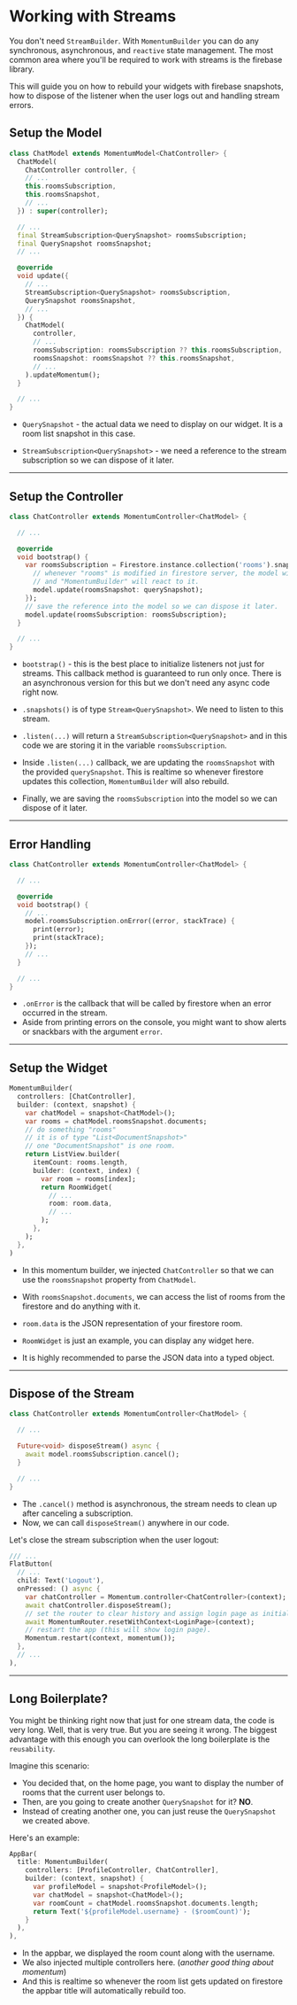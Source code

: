 # Working with Streams
You don't need `StreamBuilder`. With `MomentumBuilder` you can do any synchronous, asynchronous, and `reactive` state management. The most common area where you'll be required to work with streams is the firebase library.

This will guide you on how to rebuild your widgets with firebase snapshots, how to dispose of the listener when the user logs out and handling stream errors.

## Setup the Model

```dart
class ChatModel extends MomentumModel<ChatController> {
  ChatModel(
    ChatController controller, {
    // ...
    this.roomsSubscription,
    this.roomsSnapshot,
    // ...
  }) : super(controller);

  // ...
  final StreamSubscription<QuerySnapshot> roomsSubscription;
  final QuerySnapshot roomsSnapshot;
  // ...

  @override
  void update({
    // ...
    StreamSubscription<QuerySnapshot> roomsSubscription,
    QuerySnapshot roomsSnapshot,
    // ...
  }) {
    ChatModel(
      controller,
      // ...
      roomsSubscription: roomsSubscription ?? this.roomsSubscription,
      roomsSnapshot: roomsSnapshot ?? this.roomsSnapshot,
      // ...
    ).updateMomentum();
  }

  // ...
}
```

- `QuerySnapshot` - the actual data we need to display on our widget. It is a room list snapshot in this case.

- `StreamSubscription<QuerySnapshot>` - we need a reference to the stream subscription so we can dispose of it later.

<hr>

## Setup the Controller

```dart
class ChatController extends MomentumController<ChatModel> {

  // ...

  @override
  void bootstrap() {
    var roomsSubscription = Firestore.instance.collection('rooms').snapshots().listen((querySnapshot) {
      // whenever "rooms" is modified in firestore server, the model will be updated
      // and "MomentumBuilder" will react to it.
      model.update(roomsSnapshot: querySnapshot);
    });
    // save the reference into the model so we can dispose it later.
    model.update(roomsSubscription: roomsSubscription);
  } 

  // ...
}
```

- `bootstrap()` - this is the best place to initialize listeners not just for streams. This callback method is guaranteed to run only once. There is an asynchronous version for this but we don't need any async code right now.

- `.snapshots()` is of type `Stream<QuerySnapshot>`. We need to listen to this stream.

- `.listen(...)` will return a `StreamSubscription<QuerySnapshot>` and in this code we are storing it in the variable `roomsSubscription`.

- Inside `.listen(...)` callback, we are updating the `roomsSnapshot` with the provided `querySnapshot`. This is realtime so whenever firestore updates this collection, `MomentumBuilder` will also rebuild.

- Finally, we are saving the `roomsSubscription` into the model so we can dispose of it later.

<hr>

## Error Handling

```dart
class ChatController extends MomentumController<ChatModel> {

  // ...

  @override
  void bootstrap() {
    // ...
    model.roomsSubscription.onError((error, stackTrace) {
      print(error);
      print(stackTrace);
    });
    // ...
  } 

  // ...
}
```

- `.onError` is the callback that will be called by firestore when an error occurred in the stream.
- Aside from printing errors on the console, you might want to show alerts or snackbars with the argument `error`. 

<hr>

## Setup the Widget
```dart
MomentumBuilder(
  controllers: [ChatController],
  builder: (context, snapshot) {
    var chatModel = snapshot<ChatModel>();
    var rooms = chatModel.roomsSnapshot.documents;
    // do something "rooms"
    // it is of type "List<DocumentSnapshot>"
    // one "DocumentSnapshot" is one room.
    return ListView.builder(
      itemCount: rooms.length,
      builder: (context, index) {
        var room = rooms[index];
        return RoomWidget(
          // ...
          room: room.data,
          // ...
        );
      },
    );
  },
)
```

- In this momentum builder, we injected `ChatController` so that we can use the `roomsSnapshot` property from `ChatModel`.

- With `roomsSnapshot.documents`, we can access the list of rooms from the firestore and do anything with it.

- `room.data` is the JSON representation of your firestore room.

- `RoomWidget` is just an example, you can display any widget here.

- It is highly recommended to parse the JSON data into a typed object.

<hr>

## Dispose of the Stream

```dart
class ChatController extends MomentumController<ChatModel> {

  // ...

  Future<void> disposeStream() async {
    await model.roomsSubscription.cancel();
  } 

  // ...
}
```

- The `.cancel()` method is asynchronous, the stream needs to clean up after canceling a subscription.
- Now, we can call `disposeStream()` anywhere in our code.

Let's close the stream subscription when the user logout:

```dart
/// ...
FlatButton(
  // ...
  child: Text('Logout'),
  onPressed: () async {
    var chatController = Momentum.controller<ChatController>(context);
    await chatController.disposeStream();
    // set the router to clear history and assign login page as initial page in the route.
    await MomentumRouter.resetWithContext<LoginPage>(context);
    // restart the app (this will show login page).
    Momentum.restart(context, momentum());
  },
  // ...
),
```

<hr>

## Long Boilerplate?
You might be thinking right now that just for one stream data, the code is very long. Well, that is very true. But you are seeing it wrong. The biggest advantage with this enough you can overlook the long boilerplate is the `reusability`.

Imagine this scenario:

- You decided that, on the home page, you want to display the number of rooms that the current user belongs to.
- Then, are you going to create another `QuerySnapshot` for it? **NO**.
- Instead of creating another one, you can just reuse the `QuerySnapshot` we created above.

Here's an example:

```dart
AppBar(
  title: MomentumBuilder(
    controllers: [ProfileController, ChatController],
    builder: (context, snapshot) {
      var profileModel = snapshot<ProfileModel>();
      var chatModel = snapshot<ChatModel>();
      var roomCount = chatModel.roomsSnapshot.documents.length;
      return Text('${profileModel.username} - ($roomCount)');
    }
  ),
),
```

- In the appbar, we displayed the room count along with the username.
- We also injected multiple controllers here. (*another good thing about momentum*)
- And this is realtime so whenever the room list gets updated on firestore the appbar title will automatically rebuild too.